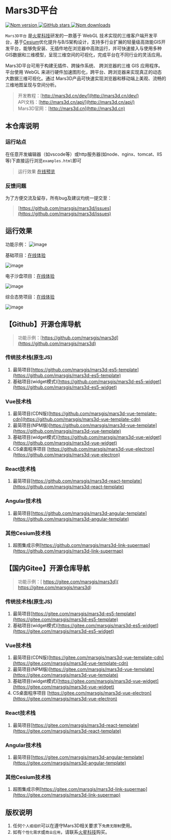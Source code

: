 # Mars3D平台

<p>
<a target="_black" href="https://www.npmjs.com/package/mars3d">
<img alt="Npm version" src="https://img.shields.io/npm/v/mars3d.svg?style=flat&logo=npm&label=version"/>
</a>
<a target="_black" href="https://github.com/marsgis/mars3d">
<img alt="GitHub stars" src="https://img.shields.io/github/stars/marsgis/mars3d?style=flat&logo=github">
</a> 
<a target="_black" href="https://www.npmjs.com/package/mars3d">
<img alt="Npm downloads" src="https://img.shields.io/npm/dt/mars3d?style=flat&logo=npm">
</a>
</p>

 
 `Mars3D平台` 是[火星科技](http://marsgis.cn/)研发的一款基于 WebGL 技术实现的三维客户端开发平台，基于[Cesium](https://cesium.com/cesiumjs/)优化提升与B/S架构设计，支持多行业扩展的轻量级高效能GIS开发平台，能够免安装、无插件地在浏览器中高效运行，并可快速接入与使用多种GIS数据和三维模型，呈现三维空间的可视化，完成平台在不同行业的灵活应用。

 Mars3D平台可用于构建无插件、跨操作系统、 跨浏览器的三维 GIS 应用程序。平台使用 WebGL 来进行硬件加速图形化，跨平台、跨浏览器来实现真正的动态大数据三维可视化。通过 Mars3D产品可快速实现浏览器和移动端上美观、流畅的三维地图呈现与空间分析。


> 开发教程：[http://mars3d.cn/dev/](http://mars3d.cn/dev/)  
> API文档：[http://mars3d.cn/api/](http://mars3d.cn/api/)  
> Mars3D官网：[http://mars3d.cn](http://mars3d.cn)  


## **本仓库说明** 

### 运行站点
 在任意开发编辑器（如vscode等）或http服务器(如node、nginx、tomcat、IIS等)下直接运行浏览`examples.html`即可

> 运行效果 
 [在线预览](http://mars3d.cn/examples.html)  
 
### 反馈问题
 为了方便交流及留存，所有bug及建议均统一提交至：
>  [https://github.com/marsgis/mars3d/issues](https://github.com/marsgis/mars3d/issues)  


## 运行效果  
 功能示例：
 ![image](http://mars3d.cn/img/example.jpg)
 
 基础项目：[在线体验](http://mars3d.cn/project/jcxm/index.html)

 ![image](http://mars3d.cn/img/jcxm.jpg)
 
 电子沙盘项目：[在线体验](http://mars3d.cn/project/dzsp/login.html)

 ![image](http://mars3d.cn/img/dzsp.jpg)
 
 综合态势项目：[在线体验](http://mars3d.cn/project/zhts/index.html)

 ![image](http://mars3d.cn/img/zhts.jpg)



## 【Github】开源仓库导航
> 功能示例：[https://github.com/marsgis/mars3d](https://github.com/marsgis/mars3d)    

### 传统技术栈(原生JS)
1. 最简项目[https://github.com/marsgis/mars3d-es5-template](https://github.com/marsgis/mars3d-es5-template)
2. 基础项目(widget模式)[https://github.com/marsgis/mars3d-es5-widget](https://github.com/marsgis/mars3d-es5-widget)

### Vue技术栈
1. 最简项目(CDN版)[https://github.com/marsgis/mars3d-vue-template-cdn](https://github.com/marsgis/mars3d-vue-template-cdn)
2. 最简项目(NPM版)[https://github.com/marsgis/mars3d-vue-template](https://github.com/marsgis/mars3d-vue-template)
3. 基础项目(widget模式)[https://github.com/marsgis/mars3d-vue-widget](https://github.com/marsgis/mars3d-vue-widget)
4. CS桌面程序项目 [https://github.com/marsgis/mars3d-vue-electron](https://github.com/marsgis/mars3d-vue-electron)

### React技术栈
1. 最简项目[https://github.com/marsgis/mars3d-react-template](https://github.com/marsgis/mars3d-react-template)

### Angular技术栈 
1. 最简项目[https://github.com/marsgis/mars3d-angular-template](https://github.com/marsgis/mars3d-angular-template)

### 其他Cesium技术栈 
1. 超图集成示例[https://github.com/marsgis/mars3d-link-supermap](https://github.com/marsgis/mars3d-link-supermap)

 

## 【国内Gitee】开源仓库导航

> 功能示例：[ https://gitee.com/marsgis/mars3d]( https://gitee.com/marsgis/mars3d)
### 传统技术栈(原生JS)
1. 最简项目[https://gitee.com/marsgis/mars3d-es5-template](https://gitee.com/marsgis/mars3d-es5-template)
2. 基础项目(widget模式)[https://gitee.com/marsgis/mars3d-es5-widget](https://gitee.com/marsgis/mars3d-es5-widget)

### Vue技术栈
1. 最简项目(CDN版)[https://gitee.com/marsgis/mars3d-vue-template-cdn](https://gitee.com/marsgis/mars3d-vue-template-cdn)
2. 最简项目(NPM版)[https://gitee.com/marsgis/mars3d-vue-template](https://gitee.com/marsgis/mars3d-vue-template)
3. 基础项目(widget模式)[https://gitee.com/marsgis/mars3d-vue-widget](https://gitee.com/marsgis/mars3d-vue-widget)
4. CS桌面程序项目 [https://gitee.com/marsgis/mars3d-vue-electron](https://gitee.com/marsgis/mars3d-vue-electron)

### React技术栈
1. 最简项目[https://gitee.com/marsgis/mars3d-react-template](https://gitee.com/marsgis/mars3d-react-template)

### Angular技术栈 
1. 最简项目[https://gitee.com/marsgis/mars3d-angular-template](https://gitee.com/marsgis/mars3d-angular-template)

### 其他Cesium技术栈 
1. 超图集成示例[https://gitee.com/marsgis/mars3d-link-supermap](https://gitee.com/marsgis/mars3d-link-supermap)




## 版权说明
1. 任何`个人或组织`可以在遵守Mars3D相关要求下`免费无限制`使用。
2. 如有`个性化需求`或`商业应用`，请联系[火星科技](http://mars3d.cn)购买。
